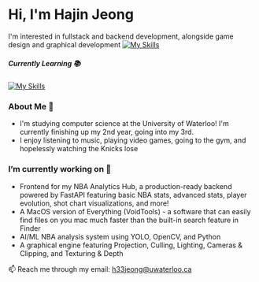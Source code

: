# Hi, I'm Hajin Jeong 

I'm interested in fullstack and backend development, alongside game design and graphical development
[![My Skills](https://skillicons.dev/icons?i=py,c,cpp,react,nodejs,nextjs,express,js,html,css,postgres,mysql,aws,azure,fastapi)](https://skillicons.dev)

##### Currently Learning 📚
[![My Skills](https://skillicons.dev/icons?i=java,spring,flutter)](https://skillicons.dev)

### About Me 👾

* I'm studying computer science at the University of Waterloo! I'm currently finishing up my 2nd year, going into my 3rd.
* I enjoy listening to music, playing video games, going to the gym, and hopelessly watching the Knicks lose


### I’m currently working on 🔨

* Frontend for my NBA Analytics Hub, a production-ready backend powered by FastAPI featuring basic NBA stats, advanced stats, player evolution, shot chart visualizations, and more!
* A MacOS version of Everything (VoidTools) - a software that can easily find files on you mac much faster than the built-in search feature in Finder
* AI/ML NBA analysis system using YOLO, OpenCV, and Python
* A graphical engine featuring Projection, Culling, Lighting, Cameras & Clipping, and Texturing & Depth


📫 Reach me through my email: h33jeong@uwaterloo.ca

